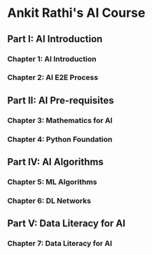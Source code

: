 # Ankit Rathi's AI Course

## Part I: AI Introduction

### Chapter 1: AI Introduction

### Chapter 2: AI E2E Process

## Part II: AI Pre-requisites

### Chapter 3: Mathematics for AI

### Chapter 4: Python Foundation

## Part IV: AI Algorithms

### Chapter 5: ML Algorithms

### Chapter 6: DL Networks

## Part V: Data Literacy for AI

### Chapter 7: Data Literacy for AI
